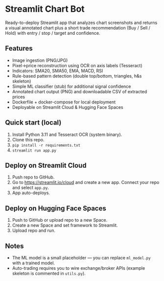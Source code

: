# Streamlit Chart Bot


Ready-to-deploy Streamlit app that analyzes chart screenshots and returns a visual annotated chart plus a short trade recommendation (Buy / Sell / Hold) with entry / stop / target and confidence.


## Features
- Image ingestion (PNG/JPG)
- Pixel->price reconstruction using OCR on axis labels (Tesseract)
- Indicators: SMA20, SMA50, EMA, MACD, RSI
- Rule-based pattern detection (double top/bottom, triangles, h&s skeleton)
- Simple ML classifier (stub) for additional signal confidence
- Annotated chart output (PNG) and downloadable CSV of extracted prices
- Dockerfile + docker-compose for local deployment
- Deployable on Streamlit Cloud & Hugging Face Spaces


## Quick start (local)
1. Install Python 3.11 and Tesseract OCR (system binary).
2. Clone this repo.
3. `pip install -r requirements.txt`
4. `streamlit run app.py`


## Deploy on Streamlit Cloud
1. Push repo to GitHub.
2. Go to https://streamlit.io/cloud and create a new app. Connect your repo and select `app.py`.
3. App auto-deploys.


## Deploy on Hugging Face Spaces
1. Push to GitHub or upload repo to a new Space.
2. Create a new Space and set framework to Streamlit.
3. Upload repo and run.


## Notes
- The ML model is a small placeholder — you can replace `ml_model.py` with a trained model.
- Auto-trading requires you to wire exchange/broker APIs (example skeleton is commented in `utils.py`).
